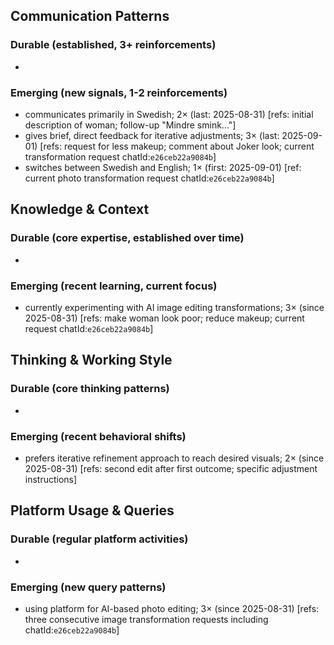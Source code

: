 ## Communication Patterns
### Durable (established, 3+ reinforcements)
-  

### Emerging (new signals, 1-2 reinforcements)
- communicates primarily in Swedish; 2× (last: 2025-08-31) [refs: initial description of woman; follow-up "Mindre smink..."]
- gives brief, direct feedback for iterative adjustments; 3× (last: 2025-09-01) [refs: request for less makeup; comment about Joker look; current transformation request chatId:`e26ceb22a9084b`]
- switches between Swedish and English; 1× (first: 2025-09-01) [ref: current photo transformation request chatId:`e26ceb22a9084b`]

## Knowledge & Context
### Durable (core expertise, established over time)
-  

### Emerging (recent learning, current focus)  
- currently experimenting with AI image editing transformations; 3× (since 2025-08-31) [refs: make woman look poor; reduce makeup; current request chatId:`e26ceb22a9084b`]

## Thinking & Working Style
### Durable (core thinking patterns)
-  

### Emerging (recent behavioral shifts)
- prefers iterative refinement approach to reach desired visuals; 2× (since 2025-08-31) [refs: second edit after first outcome; specific adjustment instructions]

## Platform Usage & Queries
### Durable (regular platform activities)
-  

### Emerging (new query patterns)
- using platform for AI-based photo editing; 3× (since 2025-08-31) [refs: three consecutive image transformation requests including chatId:`e26ceb22a9084b`]